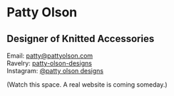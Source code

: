 # Patty Olson
## Designer of Knitted Accessories

Email: patty@pattyolson.com<br/>
Ravelry: [patty-olson-designs](https://ravelry.com/patty-olson-designs)<br/>
Instagram: [@patty olson designs](https://www.instagram.com/patty_olson_designs/)



(Watch this space. A real website is coming someday.)
